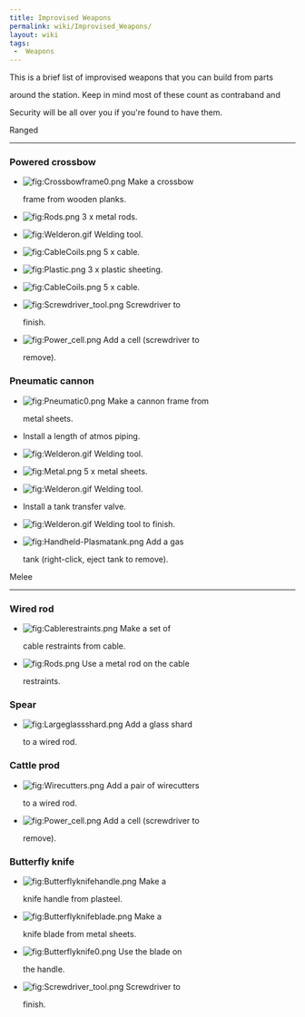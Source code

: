 ```yaml
---
title: Improvised Weapons
permalink: wiki/Improvised_Weapons/
layout: wiki
tags:
 -  Weapons
---
```


This is a brief list of improvised weapons that you can build from parts
around the station. Keep in mind most of these count as contraband and
Security will be all over you if you're found to have them.

Ranged
------

### Powered crossbow

-   ![](Crossbowframe0.png "fig:Crossbowframe0.png") Make a crossbow
    frame from wooden planks.
-   ![](Rods.png "fig:Rods.png") 3 x metal rods.
-   ![](Welderon.gif "fig:Welderon.gif") Welding tool.
-   ![](CableCoils.png "fig:CableCoils.png") 5 x cable.
-   ![](Plastic.png "fig:Plastic.png") 3 x plastic sheeting.
-   ![](CableCoils.png "fig:CableCoils.png") 5 x cable.
-   ![](Screwdriver_tool.png "fig:Screwdriver_tool.png") Screwdriver to
    finish.
-   ![](Power_cell.png "fig:Power_cell.png") Add a cell (screwdriver to
    remove).

### Pneumatic cannon

-   ![](Pneumatic0.png "fig:Pneumatic0.png") Make a cannon frame from
    metal sheets.
-   Install a length of atmos piping.
-   ![](Welderon.gif "fig:Welderon.gif") Welding tool.
-   ![](Metal.png "fig:Metal.png") 5 x metal sheets.
-   ![](Welderon.gif "fig:Welderon.gif") Welding tool.
-   Install a tank transfer valve.
-   ![](Welderon.gif "fig:Welderon.gif") Welding tool to finish.
-   ![](Handheld-Plasmatank.png "fig:Handheld-Plasmatank.png") Add a gas
    tank (right-click, eject tank to remove).

Melee
-----

### Wired rod

-   ![](Cablerestraints.png "fig:Cablerestraints.png") Make a set of
    cable restraints from cable.
-   ![](Rods.png "fig:Rods.png") Use a metal rod on the cable
    restraints.

### Spear

-   ![](Largeglassshard.png "fig:Largeglassshard.png") Add a glass shard
    to a wired rod.

### Cattle prod

-   ![](Wirecutters.png "fig:Wirecutters.png") Add a pair of wirecutters
    to a wired rod.
-   ![](Power_cell.png "fig:Power_cell.png") Add a cell (screwdriver to
    remove).

### Butterfly knife

-   ![](Butterflyknifehandle.png "fig:Butterflyknifehandle.png") Make a
    knife handle from plasteel.
-   ![](Butterflyknifeblade.png "fig:Butterflyknifeblade.png") Make a
    knife blade from metal sheets.
-   ![](Butterflyknife0.png "fig:Butterflyknife0.png") Use the blade on
    the handle.
-   ![](Screwdriver_tool.png "fig:Screwdriver_tool.png") Screwdriver to
    finish.
